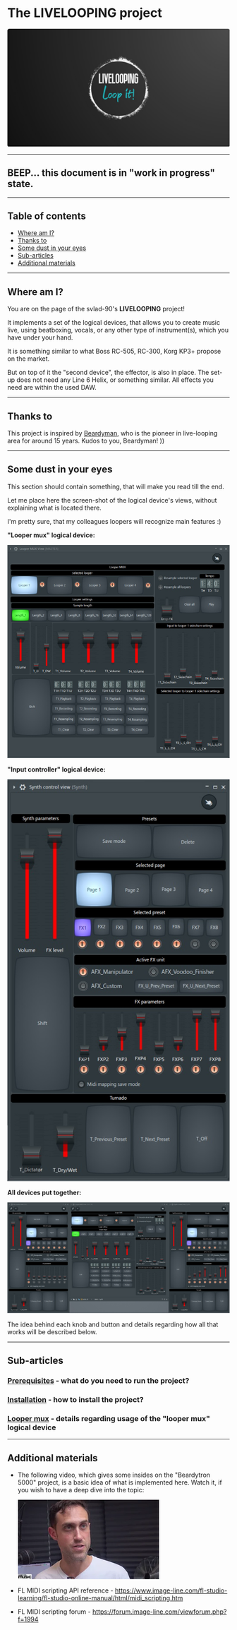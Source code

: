 # The LIVELOOPING project

![Logo](./md/misc/logo.jpg)

----

## BEEP... this document is in "work in progress" state.

----

## Table of contents

- [Where am I?](#where-am-i)
- [Thanks to](#thanks-to)
- [Some dust in your eyes](#some-dust-in-your-eyes)
- [Sub-articles](#sub-articles)
- [Additional materials](#additional-materials)

----

## Where am I?

You are on the page of the svlad-90's **LIVELOOPING** project!

It implements a set of the logical devices, that allows you to create music live, using beatboxing, vocals, or any other type of instrument(s), which you have under your hand.

It is something similar to what Boss RC-505, RC-300, Korg KP3+ propose on the market.

But on top of it the "second device", the effector, is also in place. The set-up does not need any Line 6 Helix, or something similar. All effects you need are within the used DAW.

----

## Thanks to

This project is inspired by [Beardyman](https://www.beardyman.co.uk/), who is the pioneer in live-looping area for around 15 years. Kudos to you, Beardyman! ))

----

## Some dust in your eyes

This section should contain something, that will make you read till the end. 

Let me place here the screen-shot of the logical device's views, without explaining what is located there.

I'm pretty sure, that my colleagues loopers will recognize main features :)

**"Looper mux" logical device:**

![Looper mux logical device](./md/screenshots/looper-mux.jpg)

**"Input controller" logical device:**

![Input controller logical device](./md/screenshots/input-controller.jpg)

**All devices put together:**

![All devices together](./md/screenshots/working-area.jpg)

The idea behind each knob and button and details regarding how all that works will be described below.

----

## Sub-articles

### [Prerequisites](./md/prerequisites/prerequisites.md) - what do you need to run the project?
### [Installation](./md/installation/installation.md) - how to install the project?
### [Looper mux](./md/looper-mux/looper-mux.md) - details regarding usage of the "looper mux" logical device

----

## Additional materials

- The following video, which gives some insides on the "Beardytron 5000" project, is a basic idea of what is implemented here. Watch it, if you wish to have a deep dive into the topic:

  [![Beardytron 5000](./md/misc/mqdefault_6s.webp)](https://www.youtube.com/watch?v=atViS0jukHw "Beardytron 5000")

- FL MIDI scripting API reference - https://www.image-line.com/fl-studio-learning/fl-studio-online-manual/html/midi_scripting.htm
- FL MIDI scripting forum - https://forum.image-line.com/viewforum.php?f=1994